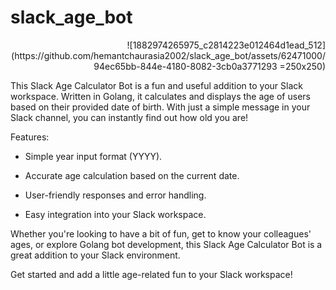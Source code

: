 # slack_age_bot
<p align="right">![1882974265975_c2814223e012464d1ead_512](https://github.com/hemantchaurasia2002/slack_age_bot/assets/62471000/94ec65bb-844e-4180-8082-3cb0a3771293 =250x250)</p>

This Slack Age Calculator Bot is a fun and useful addition to your Slack workspace. Written in Golang, it calculates and displays the age of users based on their provided date of birth. With just a simple message in your Slack channel, you can instantly find out how old you are!

Features:

- Simple year input format (YYYY).
* Accurate age calculation based on the current date.
+ User-friendly responses and error handling.
- Easy integration into your Slack workspace.

Whether you're looking to have a bit of fun, get to know your colleagues' ages, or explore Golang bot development, this Slack Age Calculator Bot is a great addition to your Slack environment.

Get started and add a little age-related fun to your Slack workspace!
